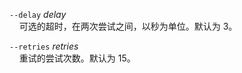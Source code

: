 `--delay` *delay*  
&nbsp;&nbsp;&nbsp;&nbsp;可选的超时，在两次尝试之间，以秒为单位。默认为 3。

`--retries` *retries*  
&nbsp;&nbsp;&nbsp;&nbsp;重试的尝试次数。默认为 15。
